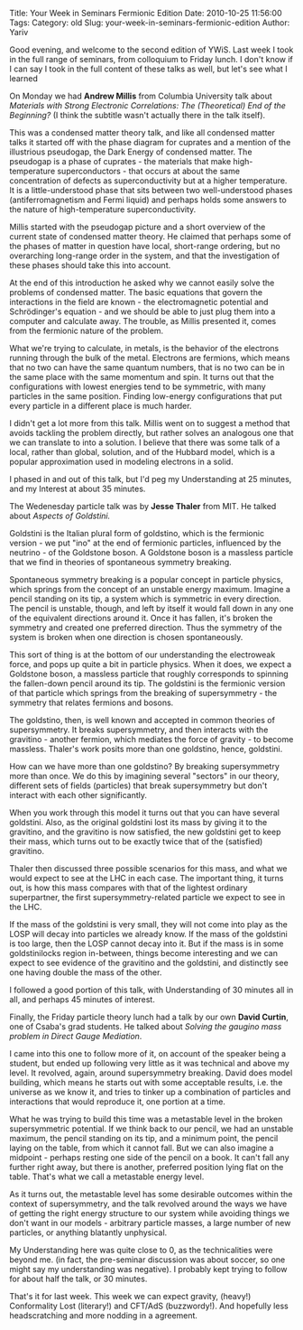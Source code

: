 Title: Your Week in Seminars Fermionic Edition
Date: 2010-10-25 11:56:00
Tags: 
Category: old
Slug: your-week-in-seminars-fermionic-edition
Author: Yariv


Good evening, and welcome to the second edition of YWiS. Last week I took in the full range of seminars, from colloquium to Friday lunch. I don't know if I can say I took in the full content of these talks as well, but let's see what I  learned

<a name='more'></a>

On Monday we had <span style="font-weight: bold;">Andrew Millis</span><span> from Columbia University talk about </span><span style="font-style: italic;">Materials with Strong Electronic Correlations: The (Theoretical) End of the Beginning?</span> (I think the subtitle wasn't actually  there in the talk itself).

This was a condensed matter theory talk, and like all condensed matter talks it started off with the phase diagram for cuprates and a mention of the illustrious pseudogap, the Dark Energy of condensed matter. The pseudogap is a phase of cuprates - the materials that make high-temperature superconductors - that occurs at about the same concentration of defects as superconductivity but at a higher temperature. It is a little-understood phase that sits between two well-understood phases (antiferromagnetism and Fermi liquid) and perhaps holds some answers to the nature of high-temperature superconductivity.

Millis started with the pseudogap picture and a short overview of the current state of condensed matter theory. He claimed that perhaps some of the phases of matter in question have local, short-range ordering, but no overarching long-range order in the system, and that the investigation of these phases should take this into account.

At the end of this introduction he asked why we cannot easily solve the problems of condensed matter. The basic equations that govern the interactions in the field are known - the electromagnetic potential and Schrödinger's equation - and we should be able to just plug them into a computer and calculate away. The trouble, as Millis presented it, comes from the fermionic nature of the problem.

What we're trying to calculate, in metals, is the behavior of the electrons running through the bulk of the metal. Electrons are fermions, which means that no two can have the same quantum numbers, that is no two can be in the same place with the same momentum and spin. It turns out that the configurations with lowest energies tend to be symmetric, with many particles in the same position. Finding low-energy configurations that put every particle in a different place is much harder.

I didn't get a lot more from this talk. Millis went on to suggest a method that avoids tackling the problem directly, but rather solves an analogous one that we can translate to into a solution. I believe that there was some talk of a local, rather than global, solution, and of the Hubbard model, which is a popular approximation used in modeling electrons in a solid.

I phased in and out of this talk, but I'd peg my Understanding at 25 minutes, and my Interest at about 35 minutes.


The Wedenesday particle talk was by <span style="font-weight: bold;">Jesse Thaler</span> from MIT. He talked about <span style="font-style: italic;">Aspects of Goldstini</span><span style="font-style: italic;">.<span style="font-style: italic;"><span style="font-style: italic;">

</span></span></span>Goldstini is the Italian plural form of goldstino, which is the fermionic version - we put "ino" at the end of fermionic particles, influenced by the neutrino - of the Goldstone boson. A Goldstone boson is a massless particle that we find in theories of spontaneous symmetry breaking.

Spontaneous symmetry breaking is a popular concept in particle physics, which springs from the concept of an unstable energy maximum. Imagine a pencil standing on its tip, a system which is symmetric in every direction. The pencil is unstable, though, and left  by itself it would fall down in any one of the equivalent directions around it. Once it has fallen, it's broken the symmetry and created one preferred direction. Thus the symmetry of the system is broken when one direction is chosen spontaneously.

This sort of thing is at the bottom of our understanding the electroweak force, and pops up quite a bit in particle physics. When it does, we expect a Goldstone boson, a massless particle that roughly corresponds to spinning the fallen-down pencil around its tip. The goldstini is the fermionic version of that particle which springs from the breaking of supersymmetry - the symmetry that relates fermions and bosons.

The goldstino, then, is well known and accepted in common theories of supersymmetry. It breaks supersymmetry, and then interacts with the gravitino - another fermion, which mediates the force of gravity - to become massless. Thaler's work posits more than one goldstino, hence, goldstini.

How can we have more than one goldstino? By breaking supersymmetry more than once. We do this by imagining several "sectors" in our theory, different sets of fields (particles) that break supersymmetry but don't interact with each other significantly.

When you work through this model it turns out that you can have several goldstini. Also, as the original goldstini lost its mass by giving it to the gravitino, and the gravitino is now satisfied, the new goldstini get to keep their mass, which turns out to be exactly twice that of the (satisfied) gravitino.

Thaler then discussed three possible scenarios for this mass, and what we would expect to see at the LHC in each case. The important thing, it turns out, is how this mass compares with that of the lightest ordinary superpartner, the first supersymmetry-related particle we expect to see in the LHC.

If the mass of the goldstini is very small, they will not come into play as the LOSP will decay into particles we already know. If the mass of the goldstini is too large, then the LOSP cannot decay into it. But if the mass is in some goldstinilocks region in-between, things become interesting and we can expect to see evidence of the gravitino and the goldstini, and distinctly see one having double the mass of the other.

I followed a good portion of this talk, with Understanding of 30 minutes all in all, and perhaps 45 minutes of interest.


Finally, the Friday particle theory lunch had a talk by our own <span style="font-weight: bold;">David Curtin</span>, one of Csaba's grad students. He talked about <span style="font-style: italic;">Solving the gaugino mass problem in Direct Gauge Mediation</span>.

I came into this one to follow more of it, on account of the speaker being a student, but ended up following very little as it was technical and above my level. It revolved, again, around supersymmetry breaking. David does model building, which means he starts out with some acceptable results, i.e. the universe as we know it, and tries to tinker up a combination of particles and interactions that would reproduce it, one portion at a time.

What he was trying to build this time was a metastable level in the broken supersymmetric potential. If we think back to our pencil, we had an unstable maximum, the pencil standing on its tip, and a minimum point, the pencil laying on the table, from which it cannot fall. But we can also imagine a midpoint - perhaps resting one side of the pencil on a book. It can't fall any further right away, but there is another, preferred position lying flat on the table. That's what we call a metastable energy level.

As it turns out, the metastable level has some desirable outcomes within the context of supersymmetry, and the talk revolved around the ways we have of getting the right energy structure to our system while avoiding things we don't want in our models - arbitrary particle masses, a large number of new particles, or anything blatantly unphysical.

My Understanding here was quite close to 0, as the technicalities were beyond me. (in fact, the pre-seminar  discussion was about soccer, so one might say my understanding was negative). I probably kept trying to follow for about half the talk, or 30 minutes.


That's it for last week. This week we can expect gravity, (heavy!) Conformality Lost (literary!) and CFT/AdS (buzzwordy!). And hopefully less headscratching and more nodding in a agreement.
